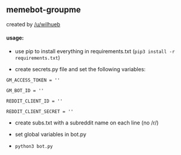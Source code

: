 ## memebot-groupme

created by [/u/wilhueb](https://reddit.com/u/wilhueb)

#### usage:

- use pip to install everything in requirements.txt (`pip3 install -r requirements.txt`)

- create secrets.py file and set the following variables:

`GM_ACCESS_TOKEN = ''`

`GM_BOT_ID = ''`

`REDDIT_CLIENT_ID = ''`

`REDDIT_CLIENT_SECRET = ''`

- create subs.txt with a subreddit name on each line (no /r/)

- set global variables in bot.py

- `python3 bot.py`
